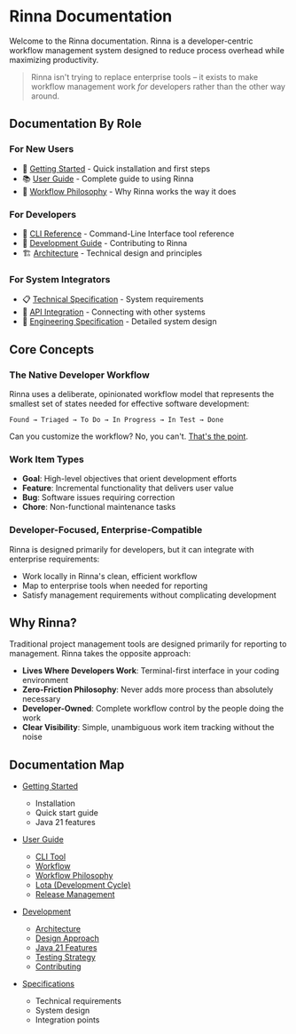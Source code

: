 <!-- Copyright (c) 2025 [Eric C. Mumford](https://github.com/heymumford) [@heymumford], Gemini Deep Research, Claude 3.7. -->

# Rinna Documentation

Welcome to the Rinna documentation. Rinna is a developer-centric workflow management system designed to reduce process overhead while maximizing productivity.

> Rinna isn't trying to replace enterprise tools – it exists to make workflow management work _for_ developers rather than the other way around.

## Documentation By Role

### For New Users
- 🚀 [Getting Started](getting-started/README.md) - Quick installation and first steps
- 📚 [User Guide](user-guide/README.md) - Complete guide to using Rinna
- 🧭 [Workflow Philosophy](user-guide/workflow-philosophy.md) - Why Rinna works the way it does

### For Developers
- 🧩 [CLI Reference](user-guide/rin-CLI.md) - Command-Line Interface tool reference
- 🔧 [Development Guide](development/README.md) - Contributing to Rinna
- 🏗️ [Architecture](development/architecture.md) - Technical design and principles

### For System Integrators
- 📋 [Technical Specification](technical-specification.md) - System requirements
- 🔄 [API Integration](user-guide/API-integration.md) - Connecting with other systems
- 📐 [Engineering Specification](specifications/engineering_spec.md) - Detailed system design

## Core Concepts

### The Native Developer Workflow

Rinna uses a deliberate, opinionated workflow model that represents the smallest set of states needed for effective software development:

```
Found → Triaged → To Do → In Progress → In Test → Done
```

Can you customize the workflow? No, you can't. [That's the point](user-guide/workflow-philosophy.md).

### Work Item Types

- **Goal**: High-level objectives that orient development efforts
- **Feature**: Incremental functionality that delivers user value
- **Bug**: Software issues requiring correction
- **Chore**: Non-functional maintenance tasks

### Developer-Focused, Enterprise-Compatible

Rinna is designed primarily for developers, but it can integrate with enterprise requirements:

- Work locally in Rinna's clean, efficient workflow
- Map to enterprise tools when needed for reporting
- Satisfy management requirements without complicating development

## Why Rinna?

Traditional project management tools are designed primarily for reporting to management. Rinna takes the opposite approach:

- **Lives Where Developers Work**: Terminal-first interface in your coding environment
- **Zero-Friction Philosophy**: Never adds more process than absolutely necessary
- **Developer-Owned**: Complete workflow control by the people doing the work
- **Clear Visibility**: Simple, unambiguous work item tracking without the noise

## Documentation Map

- [Getting Started](getting-started/README.md)
  - Installation
  - Quick start guide
  - Java 21 features

- [User Guide](user-guide/README.md)
  - [CLI Tool](user-guide/rin-CLI.md)
  - [Workflow](user-guide/workflow.md)
  - [Workflow Philosophy](user-guide/workflow-philosophy.md)
  - [Lota (Development Cycle)](user-guide/lota.md)
  - [Release Management](user-guide/releases.md)

- [Development](development/README.md)
  - [Architecture](development/architecture.md)
  - [Design Approach](development/design-approach.md)
  - [Java 21 Features](development/java21-features.md)
  - [Testing Strategy](development/testing.md)
  - [Contributing](development/contribution.md)

- [Specifications](specifications/engineering_spec.md)
  - Technical requirements
  - System design
  - Integration points
